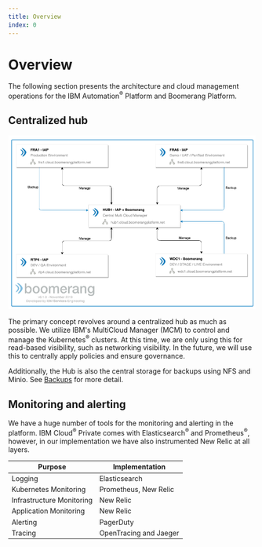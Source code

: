 ```yaml
---
title: Overview
index: 0
---
```


# Overview

The following section presents the architecture and cloud management operations for the IBM Automation<sup>®</sup> Platform and Boomerang Platform.

## Centralized hub

![Centralized Hub Architecture](./assets/img/Boomerang-Architecture-Hub.png)

The primary concept revolves around a centralized hub as much as possible. We utilize IBM's MultiCloud Manager (MCM) to control and manage the Kubernetes<sup>®</sup> clusters. At this time, we are only using this for read-based visibility, such as networking visibility. In the future, we will use this to centrally apply policies and ensure governance.

Additionally, the Hub is also the central storage for backups using NFS and Minio. See [Backups](/boomerang/operations/backups) for more detail.

## Monitoring and alerting

We have a huge number of tools for the monitoring and alerting in the platform. IBM Cloud<sup>®</sup> Private comes with Elasticsearch<sup>®</sup> and Prometheus<sup>®</sup>, however, in our implementation we have also instrumented New Relic at all layers.

| Purpose                   | Implementation         |
| ------------------------- | ---------------------- |
| Logging                   | Elasticsearch          |
| Kubernetes Monitoring     | Prometheus, New Relic  |
| Infrastructure Monitoring | New Relic              |
| Application Monitoring    | New Relic              |
| Alerting                  | PagerDuty              |
| Tracing                   | OpenTracing and Jaeger |
